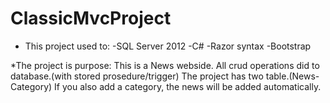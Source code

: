 # ClassicMvcProject

* This project used to:
  -SQL Server 2012
  -C#
  -Razor syntax
  -Bootstrap

*The project is purpose:
  This is a News webside.
  All crud operations did to database.(with stored prosedure/trigger)
  The project has two table.(News-Category)
  If you also add a category, the news will be added automatically.
